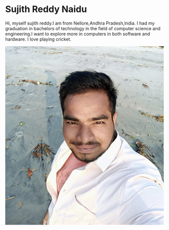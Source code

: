 # Sujith Reddy Naidu

Hi, myself sujith reddy.I am from Nellore,Andhra Pradesh,India. I had my graduation in bachelors of technology in the field of computer science and engineering.I want to explore more in computers in both software and hardware. I love playing cricket.

![MyImage](11086.jpg)